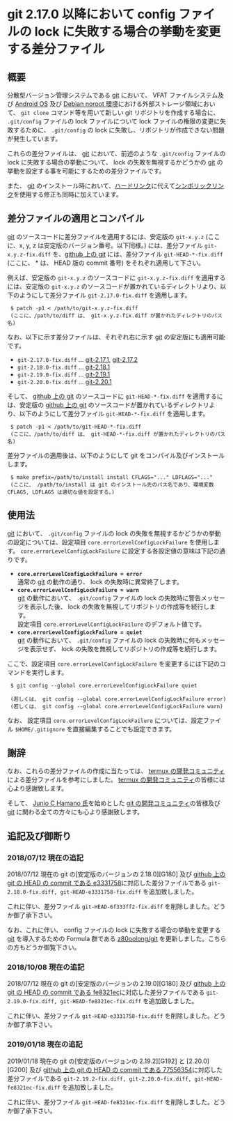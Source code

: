 # git 2.17.0 以降において config ファイルの lock に失敗する場合の挙動を変更する差分ファイル

## 概要

分散型バージョン管理システムである [git][GIT_] において、 VFAT ファイルシステム及び [Android OS][ANDR] 及び [Debian noroot 環境][DBNR]における外部ストレージ領域において、 ```git clone``` コマンド等を用いて新しい git リポジトリを作成する場合に、 ```.git/config``` ファイルの lock ファイルについて lock ファイルの権限の変更に失敗するために、 ```.git/config``` の lock に失敗し、リポジトリが作成できない問題が発生しています。

これらの差分ファイルは、 [git][GIT_] において、前述のような ```.git/config``` ファイルの lock に失敗する場合の挙動について、 lock の失敗を無視するかどうかの [git][GIT_] の挙動を設定する事を可能にするための差分ファイルです。

また、 [git][GIT_] のインストール時において、[ハードリンク][LINK]に代えて[シンボリックリンク][SLNK]を使用する修正も同時に加えています。

## 差分ファイルの適用とコンパイル

[git][GIT_] のソースコードに差分ファイルを適用するには、安定版の ```git-x.y.z``` (ここに、x, y, z は安定版のバージョン番号。以下同様。) には、差分ファイル ```git-x.y.z-fix.diff``` を、[github 上の git][GTGH] には、差分ファイル ```git-HEAD-*-fix.diff``` (ここに、 * は、 HEAD 版の commit 番号) をそれぞれ適用して下さい。

例えば、安定版の ```git-x.y.z``` のソースコードに ```git-x.y.z-fix.diff``` を適用するには、安定版の ```git-x.y.z``` のソースコードが置かれているディレクトリより、以下のようにして差分ファイル ```git-2.17.0-fix.diff``` を適用します。

```
 $ patch -p1 < /path/to/git-x.y.z-fix.diff
 (ここに、/path/to/diff は、 git-x.y.z-fix.diff が置かれたディレクトリのパス名)
```

なお、以下に示す差分ファイルは、それぞれ右に示す [git][GIT_] の安定版にも適用可能です。

- ```git-2.17.0-fix.diff``` … [git-2.17.1][G171], [git-2.17.2][G172]
- ```git-2.18.0-fix.diff``` … [git-2.18.1][G171]
- ```git-2.19.0-fix.diff``` … [git-2.19.1][G171]
- ```git-2.20.0-fix.diff``` … [git-2.20.1][G171]

そして、 [github 上の git][GTGH] のソースコードに ```git-HEAD-*-fix.diff``` を適用するには、安定版の [github 上の git][GTGH] のソースコードが置かれているディレクトリより、以下のようにして差分ファイル ```git-HEAD-*-fix.diff``` を適用します。

```
 $ patch -p1 < /path/to/git-HEAD-*-fix.diff
 (ここに、/path/to/diff は、 git-HEAD-*-fix.diff が置かれたディレクトリのパス名)
```

差分ファイルの適用後は、以下のようにして git をコンパイル及びインストールします。

```
 $ make prefix=/path/to/install install CFLAGS="..." LDFLAGS="..."
 (ここに、 /path/to/install は git のインストール先のパス名であり、環境変数 CFLAGS, LDFLAGS は適切な値を設定する。)
```

## 使用法

[git][GIT_] において、 ```.git/config``` ファイルの lock の失敗を無視するかどうかの挙動の設定については、設定項目 ```core.errorLevelConfigLockFailure``` を使用します。 ```core.errorLevelConfigLockFailure``` に設定する各設定値の意味は下記の通りです。

- **```core.errorLevelConfigLockFailure = error```**  
  通常の [git][GIT_] の動作の通り、 lock の失敗時に異常終了します。
- **```core.errorLevelConfigLockFailure = warn```**  
  [git][GIT_] の動作において、 ```.git/config``` ファイルの lock の失敗時に警告メッセージを表示した後、 lock の失敗を無視してリポジトリの作成等を続行します。  
  設定項目 ```core.errorLevelConfigLockFailure``` のデフォルト値です。
- **```core.errorLevelConfigLockFailure = quiet```**  
  [git][GIT_] の動作において、 ```.git/config``` ファイルの lock の失敗時に何もメッセージを表示せず、 lock の失敗を無視してリポジトリの作成等を続行します。

ここで、設定項目 ```core.errorLevelConfigLockFailure``` を変更するには下記のコマンドを実行します。

```
 $ git config --global core.errorLevelConfigLockFailure quiet

 (若しくは、 git config --global core.errorLevelConfigLockFailure error)
 (若しくは、 git config --global core.errorLevelConfigLockFailure warn)
```

なお、 設定項目 ```core.errorLevelConfigLockFailure``` については、設定ファイル ```$HOME/.gitignore``` を直接編集することでも設定できます。

## 謝辞

なお、これらの差分ファイルの作成に当たっては、 [termux の開発コミュニティ][TERM] による差分ファイルを参考にしました。 [termux の開発コミュニティ][TERM]の皆様には心より感謝致します。

そして、 [Junio C Hamano 氏][JUNI]を始めとした [git の開発コミュニティ][GIT_]の皆様及び [git][GIT_] に関わる全ての方々にも心より感謝致します。

## 追記及び御断り

### 2018/07/12 現在の追記

2018/07/12 現在の git の[安定版のバージョンの 2.18.0][G180] 及び [github 上の git の HEAD の commit である e3331758][GIT_]に対応した差分ファイルである ```git-2.18.0-fix.diff, git-HEAD-e3331758-fix.diff``` を追加致しました。

これに伴い、差分ファイル ```git-HEAD-6f333ff2-fix.diff``` を削除しました。どうか御了承下さい。

なお、これに伴い、 config ファイルの lock に失敗する場合の挙動を変更する [git][GIT_] を導入するための Formula 群である [z80oolong/git][TAP1] を更新しました。こちらの方もどうか御覧下さい。

### 2018/10/08 現在の追記

2018/07/12 現在の git の[安定版のバージョンの 2.19.0][G180] 及び [github 上の git の HEAD の commit である fe8321ec][GIT_]に対応した差分ファイルである ```git-2.19.0-fix.diff, git-HEAD-fe8321ec-fix.diff``` を追加致しました。

これに伴い、差分ファイル ```git-HEAD-e3331758-fix.diff``` を削除しました。どうか御了承下さい。

### 2019/01/18 現在の追記

2019/01/18 現在の git の[安定版のバージョンの 2.19.2][G192] と [2.20.0][G200] 及び [github 上の git の HEAD の commit である 77556354][GIT_]に対応した差分ファイルである ```git-2.19.2-fix.diff, git-2.20.0-fix.diff, git-HEAD-fe8321ec-fix.diff``` を追加致しました。

これに伴い、差分ファイル ```git-HEAD-fe8321ec-fix.diff``` を削除しました。どうか御了承下さい。

<!-- 外部リンク一覧 -->

[DBNR]:https://play.google.com/store/apps/details?id=com.cuntubuntu&hl=ja
[ANDR]:https://www.android.com/intl/ja_jp/
[GIT_]:https://git-scm.com/
[G171]:https://www.kernel.org/pub/software/scm/git/git-2.17.1.tar.xz
[G172]:https://www.kernel.org/pub/software/scm/git/git-2.17.2.tar.xz
[G181]:https://www.kernel.org/pub/software/scm/git/git-2.18.1.tar.xz
[G191]:https://www.kernel.org/pub/software/scm/git/git-2.19.1.tar.xz
[G201]:https://www.kernel.org/pub/software/scm/git/git-2.20.1.tar.xz
[GTGH]:https://github.com/git/git.git
[LINK]:http://man7.org/linux/man-pages/man2/link.2.html
[SLNK]:http://man7.org/linux/man-pages/man2/symlink.2.html
[TERM]:https://termux.com/
[JUNI]:mailto:gitster@pobox.com
[TAP1]:https://github.com/z80oolong/homebrew-git
